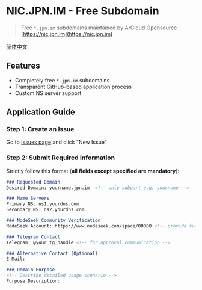 # NIC.JPN.IM - Free Subdomain

> Free `*.jpn.im` subdomains maintained by ArCloud Opensource  
> [https://nic.jpn.im](https://nic.jpn.im)

[简体中文](https://github.com/arcloud-opensource/nic.jpn.im/README-zh-CN.md)
## Features
- Completely free `*.jpn.im` subdomains
- Transparent GitHub-based application process
- Custom NS server support

## Application Guide

### Step 1: Create an Issue
Go to [Issues page](https://github.com/ArCloud-Opensource/NIC.JPN.IM/issues) and click "New Issue"

### Step 2: Submit Required Information
Strictly follow this format (**all fields except specified are mandatory**):

```markdown
### Requested Domain
Desired Domain: yourname.jpn.im  <!-- only subpart e.g. yourname -->

### Name Servers
Primary NS: ns1.yourdns.com  
Secondary NS: ns2.yourdns.com  

### NodeSeek Community Verification
NodeSeek Account: https://www.nodeseek.com/space/00000 <!-- provide full profile link, level must be Lv.1+ -->

### Telegram Contact
Telegram: @your_tg_handle <!-- for approval communication -->

### Alternative Contact (Optional)
E-Mail:

### Domain Purpose
<!-- Describe detailed usage scenario -->
Purpose Description:
```
